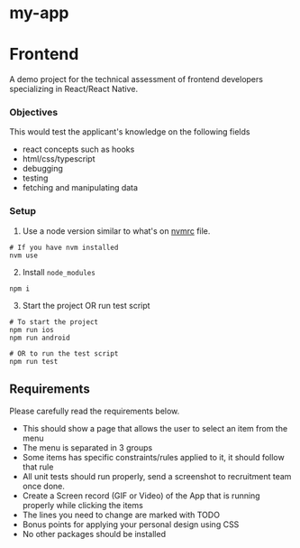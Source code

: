 # my-app

# Frontend
A demo project for the technical assessment of frontend developers specializing in React/React Native.

### Objectives
This would test the applicant's knowledge on the following fields
- react concepts such as hooks
- html/css/typescript
- debugging
- testing
- fetching and manipulating data

### Setup
1. Use a node version similar to what's on [nvmrc](.nvmrc) file.
```
# If you have nvm installed
nvm use
```
2. Install `node_modules`
```
npm i
```
3. Start the project OR run test script
```
# To start the project
npm run ios
npm run android

# OR to run the test script
npm run test
```

## Requirements
Please carefully read the requirements below.
- This should show a page that allows the user to select an item from the menu
- The menu is separated in 3 groups
- Some items has specific constraints/rules applied to it, it should follow that rule
- All unit tests should run properly, send a screenshot to recruitment team once done.
- Create a Screen record (GIF or Video) of the App that is running properly while clicking the items
- The lines you need to change are marked with TODO
- Bonus points for applying your personal design using CSS
- No other packages should be installed





